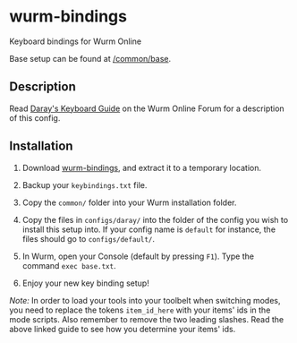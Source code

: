 wurm-bindings
=============

Keyboard bindings for Wurm Online

Base setup can be found at [/common/base](http://github.com/mntnoe/wurm-bindings/blob/master/common/base.txt).


Description
-----------

Read [Daray's Keyboard Guide](http://forum.wurmonline.com/index.php?/topic/76025-darays-keyboard-guide/) on the Wurm Online Forum for a description of this config.


Installation
------------

1. Download [wurm-bindings](http://github.com/mntnoe/wurm-bindings/archive/master.zip),
   and extract it to a temporary location.

2. Backup your `keybindings.txt` file.

3. Copy the `common/` folder into your Wurm installation folder.

4. Copy the files in `configs/daray/` into the folder of the config you wish to install
   this setup into. If your config name is `default` for instance, the files should go
   to `configs/default/`.

5. In Wurm, open your Console (default by pressing `F1`). Type the command `exec base.txt`.

6. Enjoy your new key binding setup!

*Note:* In order to load your tools into your toolbelt when switching modes, you need to
replace the tokens `item_id_here` with your items' ids in the mode scripts. Also remember
to remove the two leading slashes. Read the above linked guide to see how you determine 
your items' ids.

